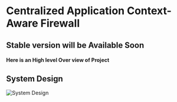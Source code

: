 # Centralized Application Context-Aware Firewall 

## Stable version will be Available Soon

#### Here is an High level Over view of Project

## System Design

![System Design](https://github.com/thisisharshavardhan/Context-Aware-Centralized-Application-Firewall/blob/main/Public/Screenshot%202024-09-25%20181724.png?raw=true)


